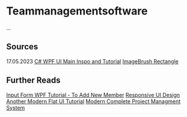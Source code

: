 # Teammanagementsoftware

...

## Sources
17.05.2023
[C# WPF UI Main Inspo and Tutorial](https://www.youtube.com/watch?v=mlmyFXJy8gQ)
[ImageBrush Rectangle](https://www.c-sharpcorner.com/uploadfile/mahesh/using-imagebrush-in-wpf/)

## Further Reads
[Input Form WPF Tutorial - To Add New Member](https://www.youtube.com/watch?v=nJZbA4JM1fc)
[Responsive UI Design](https://www.youtube.com/watch?v=EfXz4C5cSVI)
[Another Modern Flat UI Tutorial](https://www.youtube.com/watch?v=PzP8mw7JUzI)
[Modern Complete Project Managment System](https://www.youtube.com/watch?v=4ps8qnS1P4Y)